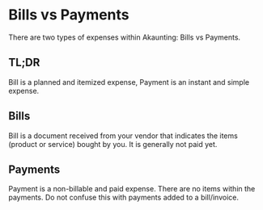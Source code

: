 Bills vs Payments
=================

There are two types of expenses within Akaunting: Bills vs Payments.

## TL;DR

Bill is a planned and itemized expense, Payment is an instant and simple expense.

## Bills

Bill is a document received from your vendor that indicates the items (product or service) bought by you. It is generally not paid yet.

## Payments

Payment is a non-billable and paid expense. There are no items within the payments. Do not confuse this with payments added to a bill/invoice.